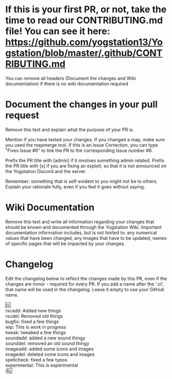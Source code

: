 # If this is your first PR, or not, take the time to read our CONTRIBUTING.md file! You can see it here: https://github.com/yogstation13/Yogstation/blob/master/.github/CONTRIBUTING.md
You can remove all headers (Document the changes and Wiki documentation) if there is no wiki documentation required

# Document the changes in your pull request

Remove this text and explain what the purpose of your PR is.

Mention if you have tested your changes. If you changed a map, make sure you used the mapmerge tool.
If this is an Issue Correction, you can type "Fixes Issue #6" to link the PR to the corresponding Issue number #6.

Prefix the PR title with [admin] if it involves something admin related. 
Prefix the PR title with [s] if you are fixing an exploit, so that it is not announced on the Yogstation Discord and the server.

Remember: something that is self-evident to you might not be to others. Explain your rationale fully, even if you feel it goes without saying.

# Wiki Documentation

Remove this text and write all information regarding your changes that should be known and documented through the Yogstation Wiki. 
Important documentation information includes, but is not limited to: any numerical values that have been changed, any images that have to be updated, names of specific pages that will be impacted by your changes. 

# Changelog

Edit the changelog below to reflect the changes made by this PR, even if the changes are minor - required for every PR.
If you add a name after the ':cl', that name will be used in the changelog. Leave it empty to use your GitHub name.

:cl:  
rscadd: Added new things  
rscdel: Removed old things  
bugfix: fixed a few things  
wip: This is work in progress  
tweak: tweaked a few things  
soundadd: added a new sound thingy  
sounddel: removed an old sound thingy  
imageadd: added some icons and images  
imagedel: deleted some icons and images  
spellcheck: fixed a few typos  
experimental: This is experimental  
/:cl:
